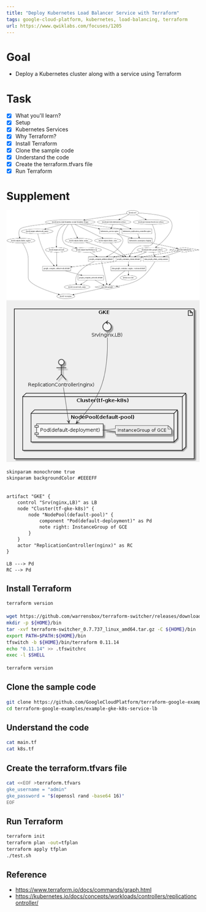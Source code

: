 ```yaml
---
title: "Deploy Kubernetes Load Balancer Service with Terraform"
tags: google-cloud-platform, kubernetes, load-balancing, terraform
url: https://www.qwiklabs.com/focuses/1205
---
```


# Goal
- Deploy a Kubernetes cluster along with a service using Terraform

# Task
- [x] What you'll learn?
- [x] Setup
- [x] Kubernetes Services
- [x] Why Terraform?
- [x] Install Terraform
- [x] Clone the sample code
- [x] Understand the code
- [x] Create the terraform.tfvars file
- [x] Run Terraform

# Supplement
![](deploy_kubernetes_load_balancer_service_with_terraform___1.png)
![](deploy_kubernetes_load_balancer_service_with_terraform___2.png)

```uml
skinparam monochrome true
skinparam backgroundColor #EEEEFF


artifact "GKE" {
    control "Srv(nginx,LB)" as LB
    node "Cluster(tf-gke-k8s)" {
        node "NodePool(default-pool)" {
            component "Pod(default-deployment)" as Pd
            note right: InstanceGroup of GCE
        }
    }
    actor "ReplicationController(nginx)" as RC
}

LB ---> Pd
RC --> Pd
```

## Install Terraform
```sh
terraform version

wget https://github.com/warrensbox/terraform-switcher/releases/download/0.7.737/terraform-switcher_0.7.737_linux_amd64.tar.gz
mkdir -p ${HOME}/bin
tar -xvf terraform-switcher_0.7.737_linux_amd64.tar.gz -C ${HOME}/bin
export PATH=$PATH:${HOME}/bin
tfswitch -b ${HOME}/bin/terraform 0.11.14
echo "0.11.14" >> .tfswitchrc
exec -l $SHELL

terraform version
```

## Clone the sample code
```sh
git clone https://github.com/GoogleCloudPlatform/terraform-google-examples.git
cd terraform-google-examples/example-gke-k8s-service-lb
```

## Understand the code
```sh
cat main.tf
cat k8s.tf
```

## Create the terraform.tfvars file
```sh
cat <<EOF >terraform.tfvars
gke_username = "admin"
gke_password = "$(openssl rand -base64 16)"
EOF
```

## Run Terraform
```sh
terraform init
terraform plan -out=tfplan
terraform apply tfplan
./test.sh
```

## Reference
- https://www.terraform.io/docs/commands/graph.html
- https://kubernetes.io/docs/concepts/workloads/controllers/replicationcontroller/